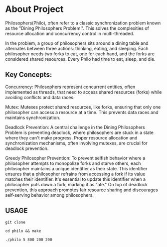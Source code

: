 # About Project
Philosophers(Philo), often refer to a classic synchronization problem known as the "Dining Philosophers Problem.". This solves the complexities of resource allocation and concurrency control in multi-threaded.

In the problem, a group of philosophers sits around a dining table and alternates between three actions: thinking, eating, and sleeping. Each philosopher needs two forks to eat, one for each hand, and the forks are considered shared resources. Every Philo had time to eat, sleep, and die. 



## Key Concepts:

Concurrency: Philosophers represent concurrent entities, often implemented as threads, that need to access shared resources (forks) while avoiding conflicts and data races.

Mutex: Mutexes protect shared resources, like forks, ensuring that only one philosopher can access a resource at a time. This prevents data races and maintains synchronization.

Deadlock Prevention: A central challenge in the Dining Philosophers Problem is preventing deadlock, where philosophers are stuck in a state where they can't make progress. Proper resource allocation and synchronization mechanisms, often involving mutexes, are crucial for deadlock prevention.

Greedy Philosopher Prevention: To prevent selfish behavior where a philosopher attempts to monopolize forks and starve others, each philosopher maintains a unique identifier as their state. This identifier ensures that a philosopher refrains from accessing a fork if its value matches their identifier. It's essential to update this identifier when a philosopher puts down a fork, marking it as "ate." On top of deadlock prevention, this approach promotes fair resource sharing and discourages self-serving behavior among philosophers.



## USAGE

`git clone `
```
cd philo && make
```

``` 
./philo 5 800 200 200
 ```



